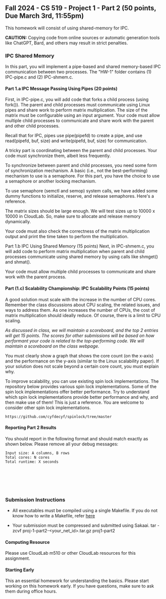 ## Fall 2024 - CS 519 - Project 1 - Part 2 (50 points, Due March 3rd, 11:55pm)  

This homework will consist of using shared-memory for IPC. 

**CAUTION:** Copying code from online sources or automatic generation tools like
ChatGPT, Bard, and others may result in strict penalties.

### IPC Shared Memory
In this part, you will implement a pipe-based and shared memory-based IPC
communication between two processes. The "HW-1" folder contains (1) IPC-pipe.c
and (2) IPC-shmem.c.

#### Part 1.a IPC Message Passing Using Pipes (20 points)
First, in IPC-pipe.c, you will add code that forks a child process (using
fork()). The parent and child processes must communicate using Linux pipes and
share work to perform matrix multiplication. The size of the matrix must be
configurable using an input argument. Your code must allow multiple child
processes to communicate and share work with the parent and other child
processes.

Recall that for IPC, pipes use pipe(pipefd) to create a pipe, and use
read(pipefd, buf, size) and write(pipefd, buf, size) for communication.

A tricky part is coordinating between the parent and child processes. Your code
must synchronize them, albeit less frequently.

To synchronize between parent and child processes, you need some form of
synchronization mechanism. A basic (i.e., not the best-performing) mechanism to
use is a semaphore. For this part, you have the choice to use a semaphore or
another locking mechanism.

To use semaphore (semctl and semop) system calls, we have added some dummy
functions to initialize, reserve, and release semaphores. Here's a reference.

The matrix sizes should be large enough. We will test sizes up to 10000 x 10000
in CloudLab. So, make sure to allocate and release memory dynamically.

Your code must also check the correctness of the matrix multiplication output
and print the time taken to perform the multiplication.

Part 1.b IPC Using Shared Memory (15 points) Next, in IPC-shmem.c, you will add
code to perform matrix multiplication when parent and child processes
communicate using shared memory by using calls like shmget() and shmat().

Your code must allow multiple child processes to communicate and share work
with the parent process.

#### Part (1.c) Scalability Championship: IPC Scalability Points (15 points)

A good solution must scale with the increase in the number of CPU cores.
Remember the class discussions about CPU scaling, the related issues, and ways
to address them. As one increases the number of CPUs, the cost of matrix
multiplication should ideally reduce. Of course, there is a limit to CPU
scaling.

*As discussed in class, we will maintain a scoreboard, and the top 2 entries
will get 15 points. The scores for other submissions will be based on how
performant your code is related to the top-performing code. We will maintain a
scoreboard on the class webpage.*

You must clearly show a graph that shows the core count (on the x-axis) and the
performance on the y-axis (similar to the Linux scalability paper). If your
solution does not scale beyond a certain core count, you must explain why.

To improve scalability, you can use existing spin lock implementations. The
repository below provides various spin lock implementations. Some of the spin
lock implementations offer better performance. Try to understand which spin
lock implementations provide better performance and why, and then make use of
them! This is just a reference. You are welcome to consider other spin lock
implementations.
```
https://github.com/cyfdecyf/spinlock/tree/master
```

#### Reporting Part 2 Results
You should report in the following format and should match exactly as shown below. 
Please remove all your debug messages:
```
Input size: A columns, B rows
Total cores: N cores
Total runtime: X seconds
```
<br/><br/>
<br/><br/>

### Submission Instructions
- All executables must be compiled using a single Makefile. If you do not know how to write a 
Makefile, refer [here](http://www.cs.colby.edu/maxwell/courses/tutorials/maketutor/)

- Your submission must be compressed and submitted using Sakaai.
  tar -zcvf proj-1-part2-<your_net_id>.tar.gz proj1-part2


#### Computing Resource
Please use CloudLab m510 or other CloudLab resources for this assignment.


#### Starting Early
This an essential homework for understanding the basics. 
Please start working on this homework early. If you have
questions, make sure to ask them during office hours.

